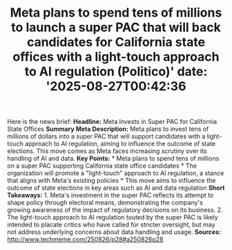 ﻿---
title: "Meta plans to spend tens of millions to launch a super PAC that will back candidates for California state offices with a light-touch approach to AI regulation (Politico)'
date: '2025-08-27T00:42:36"
category: "Markets"
summary: ""
slug: "meta plans to spend tens of millions to launch a super pac t"
source_urls:
  - "http://www.techmeme.com/250826/p28#a250826p28"
seo:
  title: "Meta plans to spend tens of millions to launch a super PAC that will back candidates for California state offices with a light-touch approach to AI regulation (Politico) | Hash n Hedge'
  description: '"
  keywords: ["news", "markets", "brief"]
---
Here is the news brief:  **Headline:** Meta Invests in Super PAC for California State Offices  **Summary Meta Description:** Meta plans to invest tens of millions of dollars into a super PAC that will support candidates with a light-touch approach to AI regulation, aiming to influence the outcome of state elections. This move comes as Meta faces increasing scrutiny over its handling of AI and data.  **Key Points:**  * Meta plans to spend tens of millions on a super PAC supporting California state office candidates * The organization will promote a "light-touch" approach to AI regulation, a stance that aligns with Meta's existing policies * This move aims to influence the outcome of state elections in key areas such as AI and data regulation  **Short Takeaways:**  1. Meta's investment in the super PAC reflects its attempt to shape policy through electoral means, demonstrating the company's growing awareness of the impact of regulatory decisions on its business. 2. The light-touch approach to AI regulation touted by the super PAC is likely intended to placate critics who have called for stricter oversight, but may not address underlying concerns about data handling and usage.  **Sources:**  http://www.techmeme.com/250826/p28#a250826p28 
